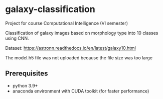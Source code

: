 # galaxy-classification
Project for course Computational Intelligence (VI semester)

Classification of galaxy images based on morphology type into 10 classes using CNN.

Dataset: https://astronn.readthedocs.io/en/latest/galaxy10.html

The model.h5 file was not uploaded because the file size was too large

## Prerequisites
- python 3.9+
- anaconda environment with CUDA toolkit (for faster performance)




